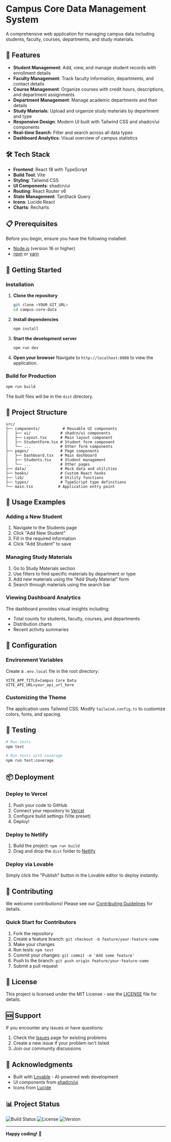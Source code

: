 
# Campus Core Data Management System

A comprehensive web application for managing campus data including students, faculty, courses, departments, and study materials.

## 🚀 Features

- **Student Management**: Add, view, and manage student records with enrollment details
- **Faculty Management**: Track faculty information, departments, and contact details  
- **Course Management**: Organize courses with credit hours, descriptions, and department assignments
- **Department Management**: Manage academic departments and their details
- **Study Materials**: Upload and organize study materials by department and type
- **Responsive Design**: Modern UI built with Tailwind CSS and shadcn/ui components
- **Real-time Search**: Filter and search across all data types
- **Dashboard Analytics**: Visual overview of campus statistics

## 🛠️ Tech Stack

- **Frontend**: React 18 with TypeScript
- **Build Tool**: Vite
- **Styling**: Tailwind CSS
- **UI Components**: shadcn/ui
- **Routing**: React Router v6
- **State Management**: TanStack Query
- **Icons**: Lucide React
- **Charts**: Recharts

## 📋 Prerequisites

Before you begin, ensure you have the following installed:
- [Node.js](https://nodejs.org/) (version 16 or higher)
- [npm](https://www.npmjs.com/) or [yarn](https://yarnpkg.com/)

## 🚀 Getting Started

### Installation

1. **Clone the repository**
   ```bash
   git clone <YOUR_GIT_URL>
   cd campus-core-data
   ```

2. **Install dependencies**
   ```bash
   npm install
   ```

3. **Start the development server**
   ```bash
   npm run dev
   ```

4. **Open your browser**
   Navigate to `http://localhost:8080` to view the application.

### Build for Production

```bash
npm run build
```

The built files will be in the `dist` directory.

## 📁 Project Structure

```
src/
├── components/          # Reusable UI components
│   ├── ui/             # shadcn/ui components
│   ├── Layout.tsx      # Main layout component
│   ├── StudentForm.tsx # Student form component
│   └── ...             # Other form components
├── pages/              # Page components
│   ├── Dashboard.tsx   # Main dashboard
│   ├── Students.tsx    # Student management
│   └── ...             # Other pages
├── data/               # Mock data and utilities
├── hooks/              # Custom React hooks
├── lib/                # Utility functions
├── types/              # TypeScript type definitions
└── main.tsx           # Application entry point
```

## 🎯 Usage Examples

### Adding a New Student

1. Navigate to the Students page
2. Click "Add New Student"
3. Fill in the required information
4. Click "Add Student" to save

### Managing Study Materials

1. Go to Study Materials section
2. Use filters to find specific materials by department or type
3. Add new materials using the "Add Study Material" form
4. Search through materials using the search bar

### Viewing Dashboard Analytics

The dashboard provides visual insights including:
- Total counts for students, faculty, courses, and departments
- Distribution charts
- Recent activity summaries

## 🔧 Configuration

### Environment Variables

Create a `.env.local` file in the root directory:

```env
VITE_APP_TITLE=Campus Core Data
VITE_API_URL=your_api_url_here
```

### Customizing the Theme

The application uses Tailwind CSS. Modify `tailwind.config.ts` to customize colors, fonts, and spacing.

## 🧪 Testing

```bash
# Run tests
npm test

# Run tests with coverage
npm run test:coverage
```

## 📦 Deployment

### Deploy to Vercel

1. Push your code to GitHub
2. Connect your repository to [Vercel](https://vercel.com)
3. Configure build settings (Vite preset)
4. Deploy!

### Deploy to Netlify

1. Build the project: `npm run build`
2. Drag and drop the `dist` folder to [Netlify](https://netlify.com)

### Deploy via Lovable

Simply click the "Publish" button in the Lovable editor to deploy instantly.

## 🤝 Contributing

We welcome contributions! Please see our [Contributing Guidelines](CONTRIBUTING.md) for details.

### Quick Start for Contributors

1. Fork the repository
2. Create a feature branch: `git checkout -b feature/your-feature-name`
3. Make your changes
4. Run tests: `npm test`
5. Commit your changes: `git commit -m 'Add some feature'`
6. Push to the branch: `git push origin feature/your-feature-name`
7. Submit a pull request

## 📄 License

This project is licensed under the MIT License - see the [LICENSE](LICENSE) file for details.

## 🆘 Support

If you encounter any issues or have questions:

1. Check the [Issues](../../issues) page for existing problems
2. Create a new issue if your problem isn't listed
3. Join our community discussions

## 🙏 Acknowledgments

- Built with [Lovable](https://lovable.dev) - AI-powered web development
- UI components from [shadcn/ui](https://ui.shadcn.com/)
- Icons from [Lucide](https://lucide.dev/)

## 📊 Project Status

![Build Status](https://github.com/yourusername/campus-core-data/workflows/CI/badge.svg)
![License](https://img.shields.io/badge/license-MIT-blue.svg)
![Version](https://img.shields.io/badge/version-1.0.0-green.svg)

---

**Happy coding!** 🎉
